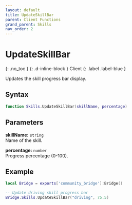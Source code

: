 ```yaml
---
layout: default
title: UpdateSkillBar
parent: Client Functions
grand_parent: Skills
nav_order: 2
---
```


# UpdateSkillBar
{: .no_toc }
{: .d-inline-block }
Client
{: .label .label-blue }

Updates the skill progress bar display.

## Syntax

```lua
function Skills.UpdateSkillBar(skillName, percentage)
```

## Parameters

**skillName:** `string`  
Name of the skill.

**percentage:** `number`  
Progress percentage (0-100).

## Example

```lua
local Bridge = exports['community_bridge']:Bridge()

-- Update driving skill progress bar
Bridge.Skills.UpdateSkillBar("driving", 75.5)
```
